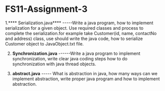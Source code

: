 # FS11-Assignment-3

  1.**** Serialization.java****
  -----Write a java program, how to implement serialization for a given object. Use required classes and process to complete the serialization.for example take Customer(id, name, contactNo and address) class, use should write the java code, how to serialize Customer object to JavaObject.txt file.
 
2. **Synchronization.java**
  ------Write a java program to implement synchronization, write clear java coding steps how to do synchronization with java thread objects.
 
3. **abstract.java**
  ----- What is abstraction in java, how many ways can we implement abstraction, write proper java program and how to implement abstraction.
